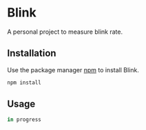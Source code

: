 # Blink

A personal project to measure blink rate.

## Installation

Use the package manager [npm](https://www.npmjs.com/) to install Blink.

```bash
npm install
```

## Usage

```javascript
in progress
```
